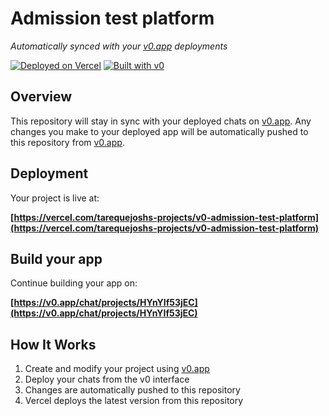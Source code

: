 # Admission test platform

*Automatically synced with your [v0.app](https://v0.app) deployments*

[![Deployed on Vercel](https://img.shields.io/badge/Deployed%20on-Vercel-black?style=for-the-badge&logo=vercel)](https://vercel.com/tarequejoshs-projects/v0-admission-test-platform)
[![Built with v0](https://img.shields.io/badge/Built%20with-v0.app-black?style=for-the-badge)](https://v0.app/chat/projects/HYnYIf53jEC)

## Overview

This repository will stay in sync with your deployed chats on [v0.app](https://v0.app).
Any changes you make to your deployed app will be automatically pushed to this repository from [v0.app](https://v0.app).

## Deployment

Your project is live at:

**[https://vercel.com/tarequejoshs-projects/v0-admission-test-platform](https://vercel.com/tarequejoshs-projects/v0-admission-test-platform)**

## Build your app

Continue building your app on:

**[https://v0.app/chat/projects/HYnYIf53jEC](https://v0.app/chat/projects/HYnYIf53jEC)**

## How It Works

1. Create and modify your project using [v0.app](https://v0.app)
2. Deploy your chats from the v0 interface
3. Changes are automatically pushed to this repository
4. Vercel deploys the latest version from this repository
